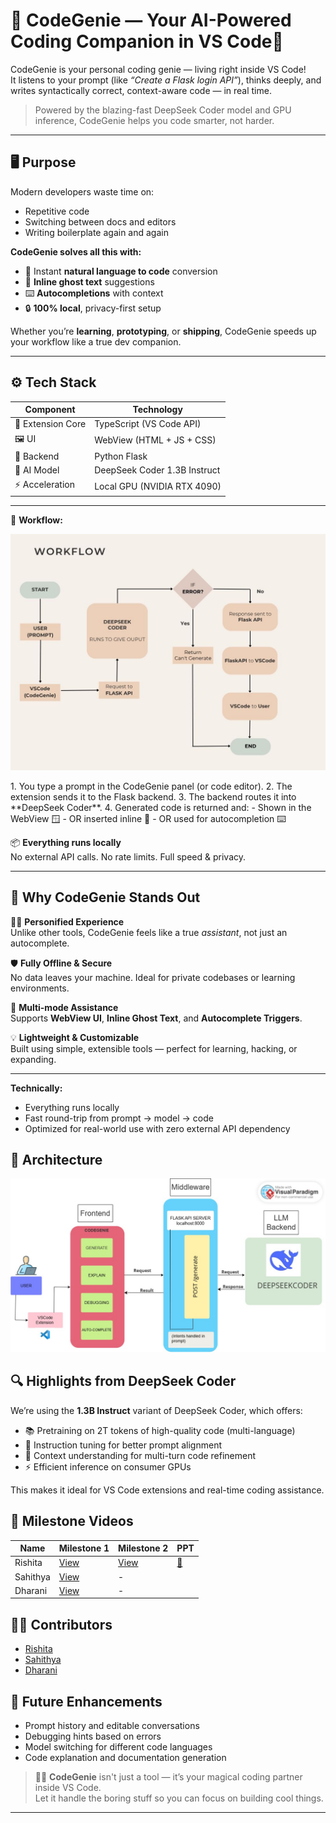 # 🌟 CodeGenie — Your AI-Powered Coding Companion in VS Code🌟

CodeGenie is your personal coding genie — living right inside VS Code!  
It listens to your prompt (like _“Create a Flask login API”_), thinks deeply, and writes syntactically correct, context-aware code — in real time.

> Powered by the blazing-fast DeepSeek Coder model and GPU inference, CodeGenie helps you code smarter, not harder.

---

## 🖥️ Purpose

Modern developers waste time on:

- Repetitive code
- Switching between docs and editors
- Writing boilerplate again and again

**CodeGenie solves all this with:**

- 🔌 Instant **natural language to code** conversion
- 👻 **Inline ghost text** suggestions
- ⌨️ **Autocompletions** with context
- 🔒 **100% local**, privacy-first setup

Whether you’re **learning**, **prototyping**, or **shipping**, CodeGenie speeds up your workflow like a true dev companion.

---

## ⚙️ Tech Stack

| Component        | Technology                          |
|------------------|--------------------------------------|
| 🧩 Extension Core | TypeScript (VS Code API)             |
| 🖼️ UI             | WebView (HTML + JS + CSS)            |
| 🧠 Backend        | Python Flask                         |
| 🤖 AI Model       | DeepSeek Coder 1.3B Instruct         |
| ⚡ Acceleration   | Local GPU (NVIDIA RTX 4090)          |

---

📎 **Workflow:**
<p align="center">
  <img src="images/workflow.jpg" alt="CodeGenie Workflow" style="max-width: 100%; height: auto;">
</p>
1. You type a prompt in the CodeGenie panel (or code editor).
2. The extension sends it to the Flask backend.
3. The backend routes it into **DeepSeek Coder**.
4. Generated code is returned and:
   - Shown in the WebView 🪟
   - OR inserted inline 👻
   - OR used for autocompletion ⌨️

📦 **Everything runs locally**  
No external API calls. No rate limits. Full speed & privacy.

---

## 🚀 Why CodeGenie Stands Out

🧞‍♂️ **Personified Experience**  
Unlike other tools, CodeGenie feels like a true _assistant_, not just an autocomplete.

🛡️ **Fully Offline & Secure**  
No data leaves your machine. Ideal for private codebases or learning environments.

🔌 **Multi-mode Assistance**  
Supports **WebView UI**, **Inline Ghost Text**, and **Autocomplete Triggers**.

💡 **Lightweight & Customizable**  
Built using simple, extensible tools — perfect for learning, hacking, or expanding.

---

**Technically:**
- Everything runs locally
- Fast round-trip from prompt → model → code
- Optimized for real-world use with zero external API dependency

## 🧭 Architecture
  <p align="center">
  <img src="images/newArchitecture.jpg" alt="CodeGenie Architecture" style="max-width: 100%; height: auto;">
</p>

## 🔍 Highlights from DeepSeek Coder

We’re using the **1.3B Instruct** variant of DeepSeek Coder, which offers:

- 📚 Pretraining on 2T tokens of high-quality code (multi-language)
- 💬 Instruction tuning for better prompt alignment
- 🧠 Context understanding for multi-turn code refinement
- ⚡ Efficient inference on consumer GPUs

This makes it ideal for VS Code extensions and real-time coding assistance.

## 🎥 Milestone Videos

| Name     | Milestone 1                                 | Milestone 2 | PPT                                                      |
|----------|---------------------------------------------|-------------|-----------------------------------------------------------|
| Rishita  | [View](https://drive.google.com/file/d/1bTwDQSmYYd9vbuuYqLhpiTxREzWEEck9/view) |[View](https://youtu.be/NEFnJvLpIK0)|[📄](https://1drv.ms/p/c/64e6398f94b36e71/Ed9euvhtG9RFoVDY9lFeC7sBon2594hXGyYc6icS5T4Org?e=pV8y1I)|
| Sahithya | [View](https://drive.google.com/file/d/1mJbF7ozxCLQqvw7FyljnopEK5JDOJiM8/view) | - |  |
| Dharani  | [View](https://drive.google.com/file/d/18MQOjsWTWK4gLkTqF9GcNsz8dPn5Kjnb/view) | - | |


## 👩‍💻 Contributors

- [Rishita](https://github.com/Rishita300)
- [Sahithya](https://github.com/Sahithya1804)
- [Dharani](https://github.com/Dharani-1510)

## 🌱 Future Enhancements

- Prompt history and editable conversations
- Debugging hints based on errors
- Model switching for different code languages
- Code explanation and documentation generation

> 🧞‍♂️ **CodeGenie** isn't just a tool — it’s your magical coding partner inside VS Code.  
Let it handle the boring stuff so you can focus on building cool things.

---

